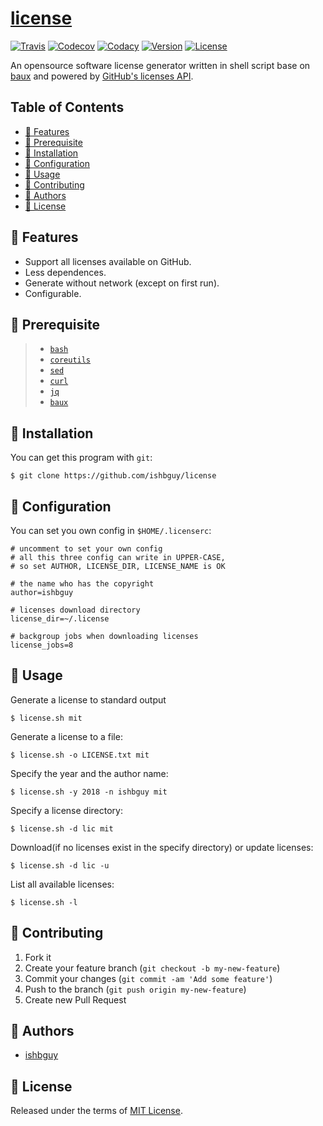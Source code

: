 # [license](https://github.com/ishbguy/license)

[![Travis][travissvg]][travis] [![Codecov][codecovsvg]][codecov] [![Codacy][codacysvg]][codacy] [![Version][versvg]][ver] [![License][licsvg]][lic]

[travissvg]: https://www.travis-ci.org/ishbguy/license.svg?branch=master
[travis]: https://www.travis-ci.org/ishbguy/license
[codecovsvg]: https://codecov.io/gh/ishbguy/license/branch/master/graph/badge.svg
[codecov]: https://codecov.io/gh/ishbguy/license
[codacysvg]: https://api.codacy.com/project/badge/Grade/03ce339293c24c08870ebde7e0b793e4
[codacy]: https://www.codacy.com/app/ishbguy/license?utm_source=github.com&amp;utm_medium=referral&amp;utm_content=ishbguy/license&amp;utm_campaign=Badge_Grade
[versvg]: https://img.shields.io/badge/version-v0.1.0-lightgrey.svg
[ver]: https://img.shields.io/badge/version-v0.1.0-lightgrey.svg
[licsvg]: https://img.shields.io/badge/license-MIT-green.svg
[lic]: https://github.com/ishbguy/baux/blob/master/LICENSE

An opensource software license generator written in shell script base on [baux](https://github.com/ishbguy/baux) and powered by [GitHub's licenses API](https://developer.github.com/v3/licenses/).

## Table of Contents

+ [:art: Features](#art-features)
+ [:straight_ruler: Prerequisite](#straight_ruler-prerequisite)
+ [:rocket: Installation](#rocket-installation)
+ [:memo: Configuration](#memo-configuration)
+ [:notebook: Usage](#notebook-usage)
+ [:hibiscus: Contributing](#hibiscus-contributing)
+ [:boy: Authors](#boy-authors)
+ [:scroll: License](#scroll-license)

## :art: Features

+ Support all licenses available on GitHub.
+ Less dependences.
+ Generate without network (except on first run).
+ Configurable.

## :straight_ruler: Prerequisite

> + [`bash`](https://www.gnu.org/software/bash/bash.html)
> + [`coreutils`](https://www.gnu.org/software/coreutils/coreutils.html)
> + [`sed`](https://www.gnu.org/software/sed/)
> + [`curl`](https://curl.haxx.se/)
> + [`jq`](https://stedolan.github.io/jq/)
> + [`baux`](https://github.com/ishbguy/baux)

## :rocket: Installation

You can get this program with `git`:

```
$ git clone https://github.com/ishbguy/license
```

## :memo: Configuration

You can set you own config in `$HOME/.licenserc`:

```
# uncomment to set your own config
# all this three config can write in UPPER-CASE,
# so set AUTHOR, LICENSE_DIR, LICENSE_NAME is OK

# the name who has the copyright
author=ishbguy

# licenses download directory
license_dir=~/.license

# backgroup jobs when downloading licenses
license_jobs=8
```

## :notebook: Usage

Generate a license to standard output

```
$ license.sh mit
```

Generate a license to a file:

```
$ license.sh -o LICENSE.txt mit
```

Specify the year and the author name:

```
$ license.sh -y 2018 -n ishbguy mit
```

Specify a license directory:

```
$ license.sh -d lic mit
```

Download(if no licenses exist in the specify directory) or update licenses:

```
$ license.sh -d lic -u
```

List all available licenses:

```
$ license.sh -l
```

## :hibiscus: Contributing

1. Fork it
2. Create your feature branch (`git checkout -b my-new-feature`)
3. Commit your changes (`git commit -am 'Add some feature'`)
4. Push to the branch (`git push origin my-new-feature`)
5. Create new Pull Request

## :boy: Authors

+ [ishbguy](https://github.com/ishbguy)

## :scroll: License

Released under the terms of [MIT License](https://opensource.org/licenses/MIT).

